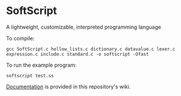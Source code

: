 # SoftScript
A lightweight, customizable, interpreted programming language

To compile:

`gcc SoftScript.c hollow_lists.c dictionary.c datavalue.c lexer.c expression.c include.c standard.c -o softscript -Ofast`

To run the example program:

`softscript test.ss`

<a href = "https://github.com/computergeek314/SoftScript/wiki">Documentation</a> is provided in this repository's wiki.

